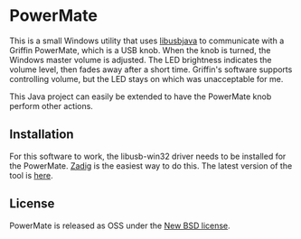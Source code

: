 # PowerMate

This is a small Windows utility that uses [libusbjava](http://libusbjava.sourceforge.net) to communicate with a Griffin PowerMate, which is a USB knob. When the knob is turned, the Windows master volume is adjusted. The LED brightness indicates the volume level, then fades away after a short time. Griffin's software supports controlling volume, but the LED stays on which was unacceptable for me.

This Java project can easily be extended to have the PowerMate knob perform other actions.

## Installation

For this software to work, the libusb-win32 driver needs to be installed for the PowerMate. [Zadig](http://zadig.akeo.ie/) is the easiest way to do this. The latest version of the tool is [here](https://github.com/EsotericSoftware/powermate/releases).

## License

PowerMate is released as OSS under the [New BSD license](https://github.com/EsotericSoftware/powermate/blob/master/LICENSE).
